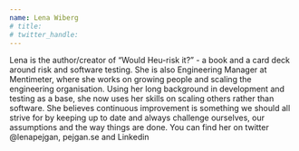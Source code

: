 ```yaml
---
name: Lena Wiberg
# title: 
# twitter_handle: 
---
```

Lena is the author/creator of “Would Heu-risk it?” - a book and a card deck around risk and software testing. She is also Engineering Manager at Mentimeter, where she works on growing people and scaling the engineering organisation. Using her long background in development 
and testing as a base, she now uses her skills on scaling others rather than software. She believes continuous improvement is something we should all strive for by keeping up to date and always challenge ourselves, our assumptions and the way things are done. You can find her on twitter @lenapejgan, pejgan.se and Linkedin
